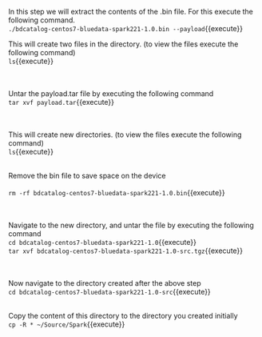 In this step we will extract the contents of the .bin file.
For this execute the following command.<br>
`./bdcatalog-centos7-bluedata-spark221-1.0.bin --payload`{{execute}}
<br>

This will create two files in the directory. (to view the files execute the following command)<br>
`ls`{{execute}}

<br><br>Untar the payload.tar file by executing the following command
<br>`tar xvf payload.tar`{{execute}}

<br><br>This will create new directories. (to view the files execute the following command)<br>
`ls`{{execute}}

<br> Remove the bin file to save space on the device<br>
<br>`rm -rf bdcatalog-centos7-bluedata-spark221-1.0.bin`{{execute}}

<br><br>Navigate to the new directory, and untar the file by executing the following command
<br>`cd bdcatalog-centos7-bluedata-spark221-1.0`{{execute}}
<br>`tar xvf bdcatalog-centos7-bluedata-spark221-1.0-src.tgz`{{execute}}

<br><br>Now navigate to the directory created after the above step
<br>`cd bdcatalog-centos7-bluedata-spark221-1.0-src`{{execute}}
<br><br>

Copy the content of this directory to the directory you created initially<br>
`cp -R * ~/Source/Spark`{{execute}}
